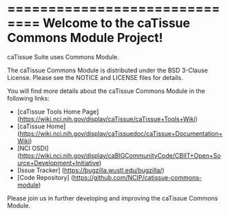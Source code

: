 ==============================
Welcome to the caTissue Commons Module Project!
=====================================

caTissue Suite uses Commons Module.


The caTissue Commons Module is distributed under the BSD 3-Clause License.
Please see the NOTICE and LICENSE files for details.

You will find more details about the caTissue Commons Module in the following links:
 * [caTissue Tools Home Page] (https://wiki.nci.nih.gov/display/caTissue/caTissue+Tools+Wiki)
 * [caTissue Home] (https://wiki.nci.nih.gov/display/caTissuedoc/caTissue+Documentation+Wiki)
 * [NCI OSDI] (https://wiki.nci.nih.gov/display/caBIGCommunityCode/CBIIT+Open+Source+Development+Initiative)
 * [Issue Tracker] (https://bugzilla.wustl.edu/bugzilla/)
 * [Code Repository] (https://github.com/NCIP/catissue-commons-module)

Please join us in further developing and improving the caTissue Commons Module.
